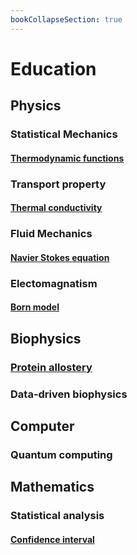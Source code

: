 ```yaml
---
bookCollapseSection: true
---
```


# Education

## Physics

### Statistical Mechanics
#### [Thermodynamic functions](thermodynamic_functions.md)
###  Transport property
#### [Thermal conductivity](thermal_conductivity)
###  Fluid Mechanics
#### [Navier Stokes equation](navier_stokes_equation)
### Electomagnatism
#### [Born model](born_model)

## Biophysics
### [Protein allostery](protein_allostery)
###  Data-driven biophysics

## Computer
###  Quantum computing

## Mathematics
### Statistical analysis
#### [Confidence interval](confidence_interval)
